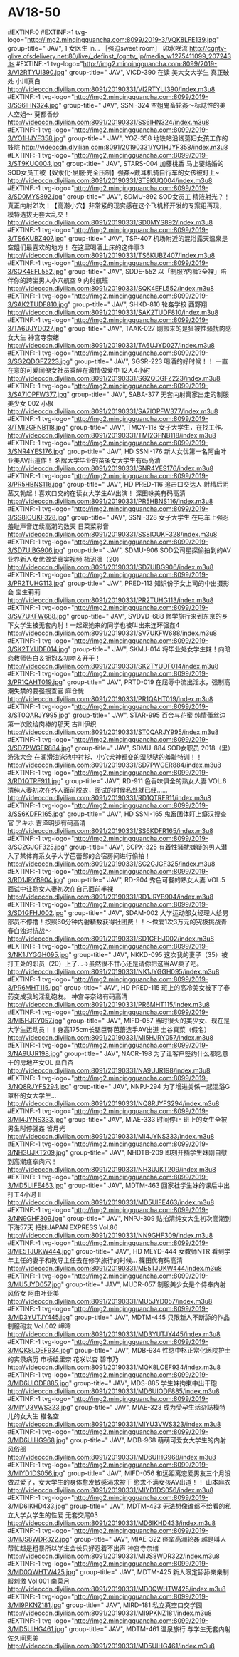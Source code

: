 # AV18-50
#EXTINF:0   #EXTINF:-1 tvg-logo="http://img2.minqingguancha.com:8099/2019-3/VQK8LFE139.jpg" group-title=" JAV", 1 女医生 in… ［强迫sweet room］ 卯水咲流 http://cgntv-glive.ofsdelivery.net:80/live/_definst_/cgntv_jp/media_w1275411099_207243.ts   #EXTINF:-1 tvg-logo="http://img2.minqingguancha.com:8099/2019-3/VI2RTYUI390.jpg" group-title=" JAV", VICD-390 在读 美大女大学生 真正破处 小川真白 http://videocdn.dlyilian.com:8091/20190331/VI2RTYUI390/index.m3u8   #EXTINF:-1 tvg-logo="http://img2.minqingguancha.com:8099/2019-3/SS6IHN324.jpg" group-title=" JAV", SSNI-324 空姐鬼畜轮姦～标誌性的美人空姐～ 葵都香纱 http://videocdn.dlyilian.com:8091/20190331/SS6IHN324/index.m3u8   #EXTINF:-1 tvg-logo="http://img2.minqingguancha.com:8099/2019-3/YO1HJYF358.jpg" group-title=" JAV", YOZ-358 地铁站沿线蕩妇女孩工作的妓院 http://videocdn.dlyilian.com:8091/20190331/YO1HJYF358/index.m3u8   #EXTINF:-1 tvg-logo="http://img2.minqingguancha.com:8099/2019-3/ST9KUQ004.jpg" group-title=" JAV", STARS-004 加藤桃香 马上要结婚的SOD女员工被【奴隶化·屈服·完全压制】强姦~戴耳机骑自行车的女孩被盯上~ http://videocdn.dlyilian.com:8091/20190331/ST9KUQ004/index.m3u8   #EXTINF:-1 tvg-logo="http://img2.minqingguancha.com:8099/2019-3/SD0MYS892.jpg" group-title=" JAV", SDMU-892 SOD女员工 精液射光？！真正内射21次！【高潮小穴】非常紧的现实感在这个飞机杯开发的专案组再现，模特选拔无套大乱交！ http://videocdn.dlyilian.com:8091/20190331/SD0MYS892/index.m3u8   #EXTINF:-1 tvg-logo="http://img2.minqingguancha.com:8099/2019-3/TS6KUBZ407.jpg" group-title=" JAV", TSP-407 机场附近的混浴露天温泉是空姐们最喜欢的地方！ 在这里喝酒上床的这件事3 http://videocdn.dlyilian.com:8091/20190331/TS6KUBZ407/index.m3u8   #EXTINF:-1 tvg-logo="http://img2.minqingguancha.com:8099/2019-3/SQK4EFL552.jpg" group-title=" JAV", SDDE-552 以「制服?内裤?全裸」陪伴你的跨坐男人小穴航空 9 内射航班 http://videocdn.dlyilian.com:8091/20190331/SQK4EFL552/index.m3u8   #EXTINF:-1 tvg-logo="http://img2.minqingguancha.com:8099/2019-3/SAK2TUDF810.jpg" group-title=" JAV", SHKD-810 轮姦学校 西野翔 http://videocdn.dlyilian.com:8091/20190331/SAK2TUDF810/index.m3u8   #EXTINF:-1 tvg-logo="http://img2.minqingguancha.com:8099/2019-3/TA6UJYD027.jpg" group-title=" JAV", TAAK-027 刚搬来的是狂被性骚扰肉感女大生 神宫寺奈绪 http://videocdn.dlyilian.com:8091/20190331/TA6UJYD027/index.m3u8   #EXTINF:-1 tvg-logo="http://img2.minqingguancha.com:8099/2019-3/SG2QDGFZ223.jpg" group-title=" JAV", SGSR-223 喝酒的好时候！！ 一直在意的可爱同僚女社员乘醉在激情做爱中 12人4小时 http://videocdn.dlyilian.com:8091/20190331/SG2QDGFZ223/index.m3u8   #EXTINF:-1 tvg-logo="http://img2.minqingguancha.com:8099/2019-3/SA7IOPFW377.jpg" group-title=" JAV", SABA-377 无套内射离家出走的制服美少女 002 小枫 http://videocdn.dlyilian.com:8091/20190331/SA7IOPFW377/index.m3u8   #EXTINF:-1 tvg-logo="http://img2.minqingguancha.com:8099/2019-3/TMI2GFNB118.jpg" group-title=" JAV", TMCY-118 女子大学生，在找工作。 http://videocdn.dlyilian.com:8091/20190331/TMI2GFNB118/index.m3u8   #EXTINF:-1 tvg-logo="http://img2.minqingguancha.com:8099/2019-3/SNR4YES176.jpg" group-title=" JAV", HD SSNI-176 新人女优第一名阿由叶亚美AV出道作！ 名牌大学毕业的苗条女大学生有码高清 http://videocdn.dlyilian.com:8091/20190331/SNR4YES176/index.m3u8   #EXTINF:-1 tvg-logo="http://img2.minqingguancha.com:8099/2019-3/PR5HBNS116.jpg" group-title=" JAV", HD PRED-116 追击口交达人 射精后阴茎又勃起！喜欢口交的在读女大学生AV出演！ 深田咏美有码高清 http://videocdn.dlyilian.com:8091/20190331/PR5HBNS116/index.m3u8   #EXTINF:-1 tvg-logo="http://img2.minqingguancha.com:8099/2019-3/SS8IOUKF328.jpg" group-title=" JAV", SSNI-328 女子大学生 在电车上强忍羞耻声音连续高潮的数天 日菜菜彩音 http://videocdn.dlyilian.com:8091/20190331/SS8IOUKF328/index.m3u8   #EXTINF:-1 tvg-logo="http://img2.minqingguancha.com:8099/2019-3/SD7UIBG906.jpg" group-title=" JAV", SDMU-906 SOD公司星探偷拍到的AV业界新人女优做爱真实视频 柿沼凛（20） http://videocdn.dlyilian.com:8091/20190331/SD7UIBG906/index.m3u8   #EXTINF:-1 tvg-logo="http://img2.minqingguancha.com:8099/2019-3/PR2TUHG113.jpg" group-title=" JAV", PRED-113 知识份子女上司的中出摄影会 宝生莉莉 http://videocdn.dlyilian.com:8091/20190331/PR2TUHG113/index.m3u8   #EXTINF:-1 tvg-logo="http://img2.minqingguancha.com:8099/2019-3/SV7UKFW688.jpg" group-title=" JAV", SVDVD-688 修学旅行来到东京的乡下女学生被无套内射！一起跟她来的同学也被叫出来连环强姦4 http://videocdn.dlyilian.com:8091/20190331/SV7UKFW688/index.m3u8   #EXTINF:-1 tvg-logo="http://img2.minqingguancha.com:8099/2019-3/SK2TYUDF014.jpg" group-title=" JAV", SKMJ-014 将毕业处女学生妹！向暗恋教师告白＆拥抱＆初吻＆开干！ http://videocdn.dlyilian.com:8091/20190331/SK2TYUDF014/index.m3u8   #EXTINF:-1 tvg-logo="http://img2.minqingguancha.com:8099/2019-3/PR1QAHT019.jpg" group-title=" JAV", PRTD-019 在屈辱中流出淫水，强制高潮失禁的要强搜查官 麻仓忧 http://videocdn.dlyilian.com:8091/20190331/PR1QAHT019/index.m3u8   #EXTINF:-1 tvg-logo="http://img2.minqingguancha.com:8099/2019-3/ST0QARJY995.jpg" group-title=" JAV", STAR-995 百合与花蜜 纯情蕾丝边第一次败给肉棒的那天 古川伊织 http://videocdn.dlyilian.com:8091/20190331/ST0QARJY995/index.m3u8  #EXTINF:-1 tvg-logo="http://img2.minqingguancha.com:8099/2019-3/SD7PWGER884.jpg" group-title=" JAV", SDMU-884 SOD女职员 2018（里）游泳大会 在润滑油泳池中衬衫、小穴犬神都变的湿哒哒的羞耻特训！！ http://videocdn.dlyilian.com:8091/20190331/SD7PWGER884/index.m3u8   #EXTINF:-1 tvg-logo="http://img2.minqingguancha.com:8099/2019-3/RD1QTRF911.jpg" group-title=" JAV", RD-911 色香味俱全的熟女人妻 VOL.6 清纯人妻初次在外人面前脱衣，面试的时候私处就已经…… http://videocdn.dlyilian.com:8091/20190331/RD1QTRF911/index.m3u8   #EXTINF:-1 tvg-logo="http://img2.minqingguancha.com:8099/2019-3/SS6KDFR165.jpg" group-title=" JAV", HD SSNI-165 鬼畜团体盯上癡汉搜查官 アキホ 吉泽明步有码高清 http://videocdn.dlyilian.com:8091/20190331/SS6KDFR165/index.m3u8   #EXTINF:-1 tvg-logo="http://img2.minqingguancha.com:8099/2019-3/SC2GJGF325.jpg" group-title=" JAV", SCPX-325 有着性骚扰嫌疑的男人潜入了某体育系女子大学芭蕾部的合宿房间进行偷拍！ http://videocdn.dlyilian.com:8091/20190331/SC2GJGF325/index.m3u8   #EXTINF:-1 tvg-logo="http://img2.minqingguancha.com:8099/2019-3/RD1JRYB904.jpg" group-title=" JAV", RD-904 秀色可餐的熟女人妻 VOL.5 面试中让熟女人妻初次在自己面前半裸 http://videocdn.dlyilian.com:8091/20190331/RD1JRYB904/index.m3u8   #EXTINF:-1 tvg-logo="http://img2.minqingguancha.com:8099/2019-3/SD1GFHJ002.jpg" group-title=" JAV", SDAM-002 大学运动部女经理人给男部员不停撸！按照60分钟内射精数获得社团费！！～做爱1次3万元的究极挑战青春白浊对抗战～ http://videocdn.dlyilian.com:8091/20190331/SD1GFHJ002/index.m3u8   #EXTINF:-1 tvg-logo="http://img2.minqingguancha.com:8099/2019-3/NK1JYGGH095.jpg" group-title=" JAV", NKKD-095 这次我的妻子（35）被打工处的职员（20）上了…→虽然很不甘心还是请你把这当AV卖了吧。 http://videocdn.dlyilian.com:8091/20190331/NK1JYGGH095/index.m3u8   #EXTINF:-1 tvg-logo="http://img2.minqingguancha.com:8099/2019-3/PR6MHT115.jpg" group-title=" JAV", HD PRED-115 班上的高冷美女被下了春药变成我的淫乱砲友。 神宫寺奈绪有码高清 http://videocdn.dlyilian.com:8091/20190331/PR6MHT115/index.m3u8   #EXTINF:-1 tvg-logo="http://img2.minqingguancha.com:8099/2019-3/MI5HJRY057.jpg" group-title=" JAV", MIFD-057 当时很火的美少女、现在是大学生运动员！！身高175cm长腿巨臀芭蕾选手AV出道 土谷真菜（假名） http://videocdn.dlyilian.com:8091/20190331/MI5HJRY057/index.m3u8   #EXTINF:-1 tvg-logo="http://img2.minqingguancha.com:8099/2019-3/NA9UJR198.jpg" group-title=" JAV", NACR-198 为了让客户签约什么都愿意干的房地产女OL 真白杏 http://videocdn.dlyilian.com:8091/20190331/NA9UJR198/index.m3u8   #EXTINF:-1 tvg-logo="http://img2.minqingguancha.com:8099/2019-3/NQ8RJYFS294.jpg" group-title=" JAV", NNPJ-294 为了增进关係一起混浴G罩杯的女大学生… http://videocdn.dlyilian.com:8091/20190331/NQ8RJYFS294/index.m3u8   #EXTINF:-1 tvg-logo="http://img2.minqingguancha.com:8099/2019-3/MI4JYNS333.jpg" group-title=" JAV", MIAE-333 时间停止 班上的女生全被男生时停强姦 皆月光 http://videocdn.dlyilian.com:8091/20190331/MI4JYNS333/index.m3u8   #EXTINF:-1 tvg-logo="http://img2.minqingguancha.com:8099/2019-3/NH3UJKT209.jpg" group-title=" JAV", NHDTB-209 即刻开插学生妹刚自慰到高潮痉挛肉穴！ http://videocdn.dlyilian.com:8091/20190331/NH3UJKT209/index.m3u8   #EXTINF:-1 tvg-logo="http://img2.minqingguancha.com:8099/2019-3/MD5UIFE463.jpg" group-title=" JAV", MDTM-463 回家社学生妹的课后中出打工4小时 II http://videocdn.dlyilian.com:8091/20190331/MD5UIFE463/index.m3u8   #EXTINF:-1 tvg-logo="http://img2.minqingguancha.com:8099/2019-3/NN9GHF309.jpg" group-title=" JAV", NNPJ-309 贴拍清纯女大生初次高潮到下海57天 把妹JAPAN EXPRESS Vol.86 http://videocdn.dlyilian.com:8091/20190331/NN9GHF309/index.m3u8   #EXTINF:-1 tvg-logo="http://img2.minqingguancha.com:8099/2019-3/ME5TJUKW444.jpg" group-title=" JAV", HD MEYD-444 女教师NTR 看到学年主任的妻子和教导主任去在修学旅行的时候… 篠田优有码高清 http://videocdn.dlyilian.com:8091/20190331/ME5TJUKW444/index.m3u8   #EXTINF:-1 tvg-logo="http://img2.minqingguancha.com:8099/2019-3/MU5JYD057.jpg" group-title=" JAV", MUDR-057 制服美少女是个侍奉内射风俗女 阿由叶亚美 http://videocdn.dlyilian.com:8091/20190331/MU5JYD057/index.m3u8   #EXTINF:-1 tvg-logo="http://img2.minqingguancha.com:8099/2019-3/MD3YUTJY445.jpg" group-title=" JAV", MDTM-445 只限新人不断舔的作品制服砲友 Vol.002 岬澪 http://videocdn.dlyilian.com:8091/20190331/MD3YUTJY445/index.m3u8   #EXTINF:-1 tvg-logo="http://img2.minqingguancha.com:8099/2019-3/MQK8LOEF934.jpg" group-title=" JAV", MDB-934 性慾中枢正常化医院护士的实录病历 市桥绘里奈 花咲以杏 碧市乃 http://videocdn.dlyilian.com:8091/20190331/MQK8LOEF934/index.m3u8   #EXTINF:-1 tvg-logo="http://img2.minqingguancha.com:8099/2019-3/MD6UIODF885.jpg" group-title=" JAV", MDS-885 学生妹拘束中出干砲 http://videocdn.dlyilian.com:8091/20190331/MD6UIODF885/index.m3u8   #EXTINF:-1 tvg-logo="http://img2.minqingguancha.com:8099/2019-3/MIYU3VWS323.jpg" group-title=" JAV", MIAE-323 成为受孕生活杂誌模特儿的女大生 椎名空 http://videocdn.dlyilian.com:8091/20190331/MIYU3VWS323/index.m3u8   #EXTINF:-1 tvg-logo="http://img2.minqingguancha.com:8099/2019-3/MD6UIHG968.jpg" group-title=" JAV", MDB-968 萌萌可爱女大学生的内射风俗部 http://videocdn.dlyilian.com:8091/20190331/MD6UIHG968/index.m3u8   #EXTINF:-1 tvg-logo="http://img2.minqingguancha.com:8099/2019-3/MIYD1DS056.jpg" group-title=" JAV", MIFD-056 和远距离恋爱男友三个月没做过爱了，女大学生的身体愈发敏感渴求被干 慾求不满女孩AV出道！！ 山本麻衣 http://videocdn.dlyilian.com:8091/20190331/MIYD1DS056/index.m3u8   #EXTINF:-1 tvg-logo="http://img2.minqingguancha.com:8099/2019-3/MD6IKHD433.jpg" group-title=" JAV", MDTM-433 无法想像谁都不给看的私立大学女学生的性爱 无套交尾03 http://videocdn.dlyilian.com:8091/20190331/MD6IKHD433/index.m3u8   #EXTINF:-1 tvg-logo="http://img2.minqingguancha.com:8099/2019-3/MIJS8WDR322.jpg" group-title=" JAV", MIAE-322 痉挛高潮轮姦 越是叫人帮忙越是粗暴所以学生会长只好忍着不出声 神宫寺奈绪 http://videocdn.dlyilian.com:8091/20190331/MIJS8WDR322/index.m3u8   #EXTINF:-1 tvg-logo="http://img2.minqingguancha.com:8099/2019-3/MD0QWHTW425.jpg" group-title=" JAV", MDTM-425 新人限定舔舔亲亲制服刺激 Vol.001 南菜月 http://videocdn.dlyilian.com:8091/20190331/MD0QWHTW425/index.m3u8   #EXTINF:-1 tvg-logo="http://img2.minqingguancha.com:8099/2019-3/MI9PKNZ181.jpg" group-title=" JAV", MIRD-181 私立真空口交学园 http://videocdn.dlyilian.com:8091/20190331/MI9PKNZ181/index.m3u8   #EXTINF:-1 tvg-logo="http://img2.minqingguancha.com:8099/2019-3/MD5UIHG461.jpg" group-title=" JAV", MDTM-461 温泉旅行 与学生无套内射 佐久间恵美 http://videocdn.dlyilian.com:8091/20190331/MD5UIHG461/index.m3u8
